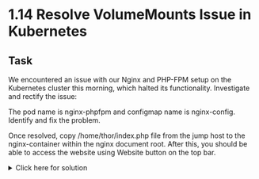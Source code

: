 # 1.14 Resolve VolumeMounts Issue in Kubernetes

## Task
We encountered an issue with our Nginx and PHP-FPM setup on the Kubernetes cluster this morning, which halted its functionality. Investigate and rectify the issue:

The pod name is nginx-phpfpm and configmap name is nginx-config. Identify and fix the problem.

Once resolved, copy /home/thor/index.php file from the jump host to the nginx-container within the nginx document root. After this, you should be able to access the website using Website button on the top bar.
<details>
  <summary>Click here for solution</summary>

  ## Solution
  1. Copy current pod configuration to YAML (or create it) + Troubleshooting
  ```bash
  kubectl get pod nginx-phpfpm -o yaml > ningx-phpfpm.yaml
  # This will be needed to recreate the pod later
  
  kubectl describe pod nginx-phpfpm
  kubectl logs nginx-phpfpm -c nginx-container
  kubectl logs nginx-phpfpm
  kubectl get configmap nginx-config -o yaml
  ```
  We notice PHP-FPM wrote into /var/www/html while Nginx served from /usr/share/nginx/html 
    
  In the ConfigMap, we notice root /var/www/html and listen 8099  
    
  While listening on port 8099 is unusual (usually port 80), here it's part of the configuration, so no need to change it  
    
  So the problem is clearly the mismatch between where PHP-FPM writes and where Nginx serves.  
  
  2. Edit (or create) the YAML  
  
  In order to clean up, we removed:  
    - The entire "status:" section at the end  
    - Under "metadata:", annotations (and it's nested content), resourceVersion, uid, creationTimestap, any managedFields  
    - Under spec, dnsPolicy, enableServiceLinks, nodeName, preemptionPolicy, proprity, schedulername, securityContext, serviceAccount, serviceAccountName, terminationGracePeriodSeconds, entire tolerations list, any imagePullPolicy, any terminationMessagePath  

  ```yaml
  # Expected yaml
  apiVersion: v1
  kind: Pod
  metadata:
    labels:
      app: php-app
    name: nginx-phpfpm
    namespace: default
  spec:
    containers:
    - image: php:7.2-fpm-alpine
      imagePullPolicy: IfNotPresent
      name: php-fpm-container
      resources: {}
      terminationMessagePath: /dev/termination-log
      terminationMessagePolicy: File
      volumeMounts:
      - mountPath: /usr/share/nginx/html  # Changed to match Nginx
        name: shared-files
      - mountPath: /var/run/secrets/kubernetes.io/serviceaccount
        name: kube-api-access-6px6z
        readOnly: true
    - image: nginx:latest
      imagePullPolicy: Always
      name: nginx-container
      resources: {}
      terminationMessagePath: /dev/termination-log
      terminationMessagePolicy: File
      volumeMounts:
      - mountPath: /usr/share/nginx/html
        name: shared-files
      - mountPath: /etc/nginx/nginx.conf
        name: nginx-config-volume
        subPath: nginx.conf
      - mountPath: /var/run/secrets/kubernetes.io/serviceaccount
        name: kube-api-access-6px6z
        readOnly: true
    restartPolicy: Always
    volumes:
    - emptyDir: {}
      name: shared-files
    - configMap:
        defaultMode: 420
        name: nginx-config
      name: nginx-config-volume
    - name: kube-api-access-6px6z
      projected:
        defaultMode: 420
        sources:
        - serviceAccountToken:
            expirationSeconds: 3607
            path: token
        - configMap:
            items:
            - key: ca.crt
              path: ca.crt
            name: kube-root-ca.crt
        - downwardAPI:
            items:
            - fieldRef:
                apiVersion: v1
                fieldPath: metadata.namespace
              path: namespace
  ```
  3. Edit ConfigMap
  ```yaml
  # Here, we need to change the root to correct the mismatch
  apiVersion: v1
  data:
    nginx.conf: |
      events {
      }
      http {
        server {
          listen 8099 default_server;
          listen [::]:8099 default_server;
  
          # Set nginx to serve files from the shared volume!
          root /usr/share/nginx/html;  # <- Change here
          index  index.html index.htm index.php;
          server_name _;
          location / {
            try_files $uri $uri/ =404;
          }
          location ~ \.php$ {
            include fastcgi_params;
            fastcgi_param REQUEST_METHOD $request_method;
            fastcgi_param SCRIPT_FILENAME $document_root$fastcgi_script_name;
            fastcgi_pass 127.0.0.1:9000;
          }
        }
      }
  kind: ConfigMap
  metadata:
    annotations:
      kubectl.kubernetes.io/last-applied-configuration: |
        {"apiVersion":"v1","data":{"nginx.conf":"events {\n}\nhttp {\n  server {\n    listen 8099 default_server;\n    listen [::]:8099 default_server;\n\n    # Set nginx to serve files from the shared volume!\n    root /var/www/html;\n    index  index.html index.htm index.php;\n    server_name _;\n    location / {\n      try_files $uri $uri/ =404;\n    }\n    location ~ \\.php$ {\n      include fastcgi_params;\n      fastcgi_param REQUEST_METHOD $request_method;\n      fastcgi_param SCRIPT_FILENAME $document_root$fastcgi_script_name;\n      fastcgi_pass 127.0.0.1:9000;\n    }\n  }\n}\n"},"kind":"ConfigMap","metadata":{"annotations":{},"name":"nginx-config","namespace":"default"}}
    creationTimestamp: "2025-07-16T01:03:13Z"
    name: nginx-config
    namespace: default
    resourceVersion: "6278"
    uid: 21b033c6-b854-4a9b-83f3-2d0846f25a85
  ```
  4. Delete and recreate pod
  ```bash
  kubectl delete pod nginx-phpfpm
  kubectl apply -f nginx-phpfpm.yaml
  ```
  5. Copy the index.php file into the container
  ```bash
  kubectl cp /home/thor/index.php \
  nginx-phpfpm:/usr/share/nginx/html/index.php \
  -c php-fpm-container
  ```
  6. Verify
  ```bash
  kubectl get pods nginx-phpfpm

  # Verify file presence
  kubectl exec nginx-phpfpm -c nginx-container -- ls /usr/share/nginx/html
  ```
  Go to the web interface, it should work now.
</details>
